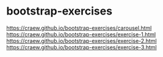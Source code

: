# bootstrap-exercises
https://craew.github.io/bootstrap-exercises/carousel.html
https://craew.github.io/bootstrap-exercises/exercise-1.html
https://craew.github.io/bootstrap-exercises/exercise-2.html
https://craew.github.io/bootstrap-exercises/exercise-3.html
